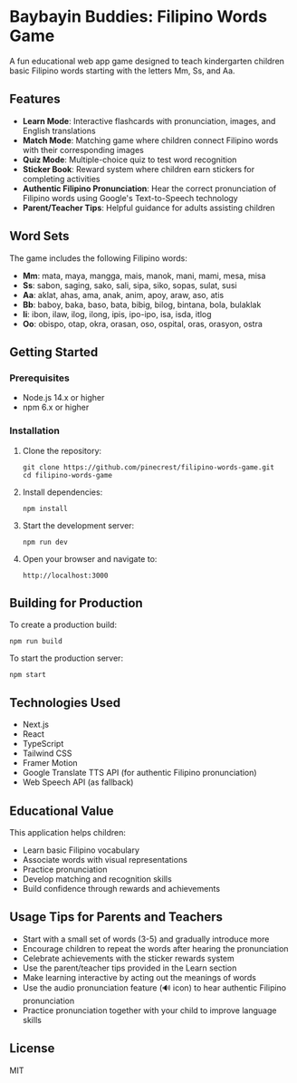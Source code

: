 # Baybayin Buddies: Filipino Words Game

A fun educational web app game designed to teach kindergarten children basic Filipino words starting with the letters Mm, Ss, and Aa.

## Features

- **Learn Mode**: Interactive flashcards with pronunciation, images, and English translations
- **Match Mode**: Matching game where children connect Filipino words with their corresponding images
- **Quiz Mode**: Multiple-choice quiz to test word recognition
- **Sticker Book**: Reward system where children earn stickers for completing activities
- **Authentic Filipino Pronunciation**: Hear the correct pronunciation of Filipino words using Google's Text-to-Speech technology
- **Parent/Teacher Tips**: Helpful guidance for adults assisting children

## Word Sets

The game includes the following Filipino words:

- **Mm**: mata, maya, mangga, mais, manok, mani, mami, mesa, misa
- **Ss**: sabon, saging, sako, sali, sipa, siko, sopas, sulat, susi
- **Aa**: aklat, ahas, ama, anak, anim, apoy, araw, aso, atis
- **Bb**: baboy, baka, baso, bata, bibig, bilog, bintana, bola, bulaklak
- **Ii**: ibon, ilaw, ilog, ilong, ipis, ipo-ipo, isa, isda, itlog
- **Oo**: obispo, otap, okra, orasan, oso, ospital, oras, orasyon, ostra

## Getting Started

### Prerequisites

- Node.js 14.x or higher
- npm 6.x or higher

### Installation

1. Clone the repository:
   ```
   git clone https://github.com/pinecrest/filipino-words-game.git
   cd filipino-words-game
   ```

2. Install dependencies:
   ```
   npm install
   ```

3. Start the development server:
   ```
   npm run dev
   ```

4. Open your browser and navigate to:
   ```
   http://localhost:3000
   ```

## Building for Production

To create a production build:

```
npm run build
```

To start the production server:

```
npm start
```

## Technologies Used

- Next.js
- React
- TypeScript
- Tailwind CSS
- Framer Motion
- Google Translate TTS API (for authentic Filipino pronunciation)
- Web Speech API (as fallback)

## Educational Value

This application helps children:
- Learn basic Filipino vocabulary
- Associate words with visual representations
- Practice pronunciation
- Develop matching and recognition skills
- Build confidence through rewards and achievements

## Usage Tips for Parents and Teachers

- Start with a small set of words (3-5) and gradually introduce more
- Encourage children to repeat the words after hearing the pronunciation
- Celebrate achievements with the sticker rewards system
- Use the parent/teacher tips provided in the Learn section
- Make learning interactive by acting out the meanings of words
- Use the audio pronunciation feature (🔊 icon) to hear authentic Filipino pronunciation
- Practice pronunciation together with your child to improve language skills

## License

MIT

